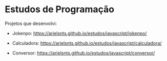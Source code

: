 # Estudos de Programação
 
Projetos que desenvolvi:

- Jokenpo:
https://arielsnts.github.io/estudos/javascript/jokenpo/

- Calculadora:
https://arielsnts.github.io/estudos/javascript/calculadora/

- Conversor:
https://arielsnts.github.io/estudos/javascript/conversor/

